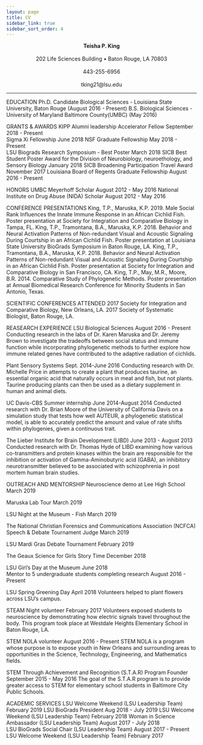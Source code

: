 ```yaml
---
layout: page
title: CV
sidebar_link: true
sidebar_sort_order: 4
---
```


<html>
	
	
<p> <center> <b>Teisha P. King </b> </center> <br>
<center> 202 Life Sciences Building • Baton Rouge, LA 70803 </center> <br>
<center> 443-255-6956 </center> <br>
<center> tking21@lsu.edu </center> </p>

<hr>

EDUCATION
Ph.D. Candidate Biological Sciences - Louisiana State University, Baton Rouge (August 2016 - Present)
B.S. Biological Sciences - University of Maryland Baltimore County(UMBC) (May 2016)

GRANTS & AWARDS
KIPP Alumni leadership Accelerator Fellow			September 2018 - Present	
Sigma Xi Fellowship 						June 2018
NSF Graduate Fellowship 						May 2018 - Present  
LSU Biograds Research Symposium - Best Poster		March 2018
SICB Best Student Poster Award for the Division of 
Neurobiology, neuroethology, and Sensory Biology		January 2018
SICB Broadening Participation Travel Award			November 2017
Louisiana Board of Regents Graduate Fellowship 		August 2016 - Present	

HONORS
UMBC Meyerhoff Scholar						August 2012 - May 2016
National Institute on Drug Abuse (NIDA) Scholar		August 2012 - May 2016

CONFERENCE PRESENTATIONS
King, T.P., Maruska, K.P. 2019. Male Social Rank Influences the Innate Immune Response in an African Cichlid Fish. Poster presentation at Society for Integration and Comparative Biology in Tampa, FL.
King, T.P., Tramontana, B.A., Maruska, K.P. 2018. Behavior and Neural Activation Patterns of Non-redundant Visual and Acoustic Signaling During Courtship in an African Cichlid Fish. Poster presentation at Louisiana State University BioGrads Symposium in Baton Rouge, LA. 
King, T.P., Tramontana, B.A., Maruska, K.P. 2018. Behavior and Neural Activation Patterns of Non-redundant Visual and Acoustic Signaling During Courtship in an African Cichlid Fish. Poster presentation at Society for Integration and Comparative Biology in San Francisco, CA. 
King, T.P., May, M.R., Moore, B.R. 2014. Comparative Study of Phylogenetic Methods. Poster presentation at Annual Biomedical Research Conference for Minority Students in San Antonio, Texas.

SCIENTIFIC CONFERENCES ATTENDED
2017 		Society for Integration and Comparative Biology, New Orleans, LA.
2017		Society of Systematic Biologist, Baton Rouge, LA. 

REASEARCH EXPERIENCE
LSU Biological Sciences 						August 2016 - Present 
Conducting research in the labs of Dr. Karen Maruska and Dr. Jeremy Brown to investigate the tradeoffs between social status and immune function while incorporating phylogenetic methods to further explore how immune related genes have contributed to the adaptive radiation of cichlids. 

Plant Sensory Systems						Sept. 2014-June 2016 
Conducting research with Dr. Michelle Price in attempts to create a plant that produces taurine, an essential organic acid that naturally occurs in meat and fish, but not plants. Taurine producing plants can then be used as a dietary supplement in human and animal diets. 

UC Davis-CBS Summer internship				June 2014-August 2014
Conducted research with Dr. Brian Moore of the University of California Davis on a simulation study that tests how well AUTEUR, a phylogenetic statistical model, is able to accurately predict the amount and value of rate shifts within phylogenies, given a continuous trait. 

The Lieber Institute for Brain Development (LIBD)		June 2013 - August 2013
Conducted research with Dr. Thomas Hyde of LIBD examining how various co-transmitters and protein kinases within the brain are responsible for the inhibition or activation of Gamma-Aminobutyric acid (GABA), an inhibitory neurotransmitter believed to be associated with schizophrenia in post mortem human brain studies.	
	

OUTREACH AND MENTORSHIP	
Neuroscience demo at Lee High School				March 2019

Maruska Lab Tour 							March 2019

LSU Night at the Museum - Fish					March 2019

The National Christian Forensics and 
Communications Association (NCFCA) 
Speech & Debate Tournament Judge				March 2019 

LSU Mardi Gras Debate Tournament				February 2019

The Geaux Science for Girls Story Time				December 2018

LSU Girl’s Day at the Museum 					June 2018			
Mentor to 5 undergraduate students completing research 	August 2016 - Present

LSU Spring Greening Day						April 2018 
	Volunteers helped to plant flowers across LSU’s campus. 

STEAM Night volunteer						February 2017
Volunteers exposed students to neuroscience by demonstrating how electric signals travel throughout the body. This program took place at Westdale Heights Elementary School in Baton Rouge, LA.

STEM NOLA volunteer 						August 2016 - Present 
STEM NOLA is a program whose purpose is to expose youth in New Orleans and surrounding areas to opportunities in the Science, Technology, Engineering, and Mathematics fields. 

STEM Through Achievement and Recognition (S.T.A.R) Program Founder	
September 2015 - May 2016
The goal of the S.T.A.R program is to provide greater access to STEM for elementary school students in Baltimore City Public Schools.

ACADEMIC SERVICES
LSU Welcome Weekend (LSU Leadership Team)		February 2019
LSU BioGrads President						Aug 2018 - July 2019
LSU Welcome Weekend (LSU Leadership Team)		February 2018
Woman in Science Ambassador (LSU Leadership Team)	August 2017 - July 2018  
LSU BioGrads Social Chair (LSU Leadership Team)		August 2017 - Present
LSU Welcome Weekend (LSU Leadership Team)		February 2017


</html>
